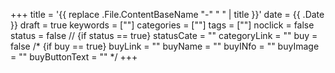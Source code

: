 +++
title = '{{ replace .File.ContentBaseName "-" " " | title }}'
date = {{ .Date }}
draft = true
keywords = [""]
categories = [""]
tags = [""]
noclick = false
status = false
// {if status == true} statusCate = ""
categoryLink = ""
buy = false
/* {if buy == true} buyLink = ""
buyName = ""
buyINfo = ""
buyImage = ""
buyButtonText = "" */
+++